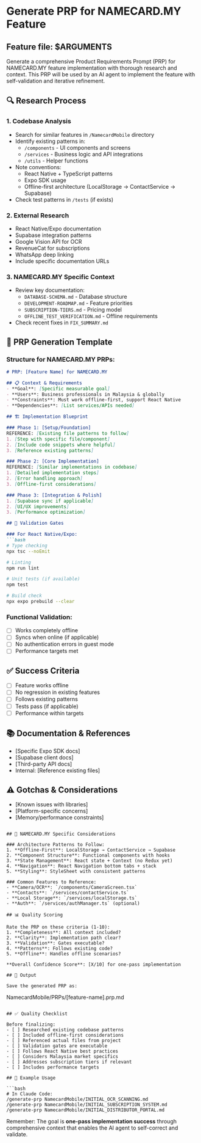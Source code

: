 # Generate PRP for NAMECARD.MY Feature

## Feature file: $ARGUMENTS

Generate a comprehensive Product Requirements Prompt (PRP) for NAMECARD.MY feature implementation with thorough research and context. This PRP will be used by an AI agent to implement the feature with self-validation and iterative refinement.

## 🔍 Research Process

### 1. **Codebase Analysis**
   - Search for similar features in `/NamecardMobile` directory
   - Identify existing patterns in:
     - `/components` - UI components and screens
     - `/services` - Business logic and API integrations
     - `/utils` - Helper functions
   - Note conventions:
     - React Native + TypeScript patterns
     - Expo SDK usage
     - Offline-first architecture (LocalStorage → ContactService → Supabase)
   - Check test patterns in `/tests` (if exists)

### 2. **External Research**
   - React Native/Expo documentation
   - Supabase integration patterns
   - Google Vision API for OCR
   - RevenueCat for subscriptions
   - WhatsApp deep linking
   - Include specific documentation URLs

### 3. **NAMECARD.MY Specific Context**
   - Review key documentation:
     - `DATABASE-SCHEMA.md` - Database structure
     - `DEVELOPMENT-ROADMAP.md` - Feature priorities
     - `SUBSCRIPTION-TIERS.md` - Pricing model
     - `OFFLINE_TEST_VERIFICATION.md` - Offline requirements
   - Check recent fixes in `FIX_SUMMARY.md`

## 📝 PRP Generation Template

### Structure for NAMECARD.MY PRPs:

```markdown
# PRP: [Feature Name] for NAMECARD.MY

## 📋 Context & Requirements
- **Goal**: [Specific measurable goal]
- **Users**: Business professionals in Malaysia & globally
- **Constraints**: Must work offline-first, support React Native
- **Dependencies**: [List services/APIs needed]

## 🏗️ Implementation Blueprint

### Phase 1: [Setup/Foundation]
REFERENCE: [Existing file patterns to follow]
1. [Step with specific file/component]
2. [Include code snippets where helpful]
3. [Reference existing patterns]

### Phase 2: [Core Implementation]
REFERENCE: [Similar implementations in codebase]
1. [Detailed implementation steps]
2. [Error handling approach]
3. [Offline-first considerations]

### Phase 3: [Integration & Polish]
1. [Supabase sync if applicable]
2. [UI/UX improvements]
3. [Performance optimization]

## 🧪 Validation Gates

### For React Native/Expo:
```bash
# Type checking
npx tsc --noEmit

# Linting
npm run lint

# Unit tests (if available)
npm test

# Build check
npx expo prebuild --clear
```

### Functional Validation:
- [ ] Works completely offline
- [ ] Syncs when online (if applicable)
- [ ] No authentication errors in guest mode
- [ ] Performance targets met

## ✅ Success Criteria
- [ ] Feature works offline
- [ ] No regression in existing features
- [ ] Follows existing patterns
- [ ] Tests pass (if applicable)
- [ ] Performance within targets

## 📚 Documentation & References
- [Specific Expo SDK docs]
- [Supabase client docs]
- [Third-party API docs]
- Internal: [Reference existing files]

## ⚠️ Gotchas & Considerations
- [Known issues with libraries]
- [Platform-specific concerns]
- [Memory/performance constraints]
```

## 🎯 NAMECARD.MY Specific Considerations

### Architecture Patterns to Follow:
1. **Offline-First**: LocalStorage → ContactService → Supabase
2. **Component Structure**: Functional components with hooks
3. **State Management**: React state + Context (no Redux yet)
4. **Navigation**: React Navigation bottom tabs + stack
5. **Styling**: StyleSheet with consistent patterns

### Common Features to Reference:
- **Camera/OCR**: `/components/CameraScreen.tsx`
- **Contacts**: `/services/contactService.ts`
- **Local Storage**: `/services/localStorage.ts`
- **Auth**: `/services/authManager.ts` (optional)

## 📊 Quality Scoring

Rate the PRP on these criteria (1-10):
1. **Completeness**: All context included?
2. **Clarity**: Implementation path clear?
3. **Validation**: Gates executable?
4. **Patterns**: Follows existing code?
5. **Offline**: Handles offline scenarios?

**Overall Confidence Score**: [X/10] for one-pass implementation

## 💾 Output

Save the generated PRP as:
```
NamecardMobile/PRPs/[feature-name].prp.md
```

## ✅ Quality Checklist

Before finalizing:
- [ ] Researched existing codebase patterns
- [ ] Included offline-first considerations
- [ ] Referenced actual files from project
- [ ] Validation gates are executable
- [ ] Follows React Native best practices
- [ ] Considers Malaysia market specifics
- [ ] Addresses subscription tiers if relevant
- [ ] Includes performance targets

## 🚀 Example Usage

```bash
# In Claude Code:
/generate-prp NamecardMobile/INITIAL_OCR_SCANNING.md
/generate-prp NamecardMobile/INITIAL_SUBSCRIPTION_SYSTEM.md
/generate-prp NamecardMobile/INITIAL_DISTRIBUTOR_PORTAL.md
```

Remember: The goal is **one-pass implementation success** through comprehensive context that enables the AI agent to self-correct and validate.